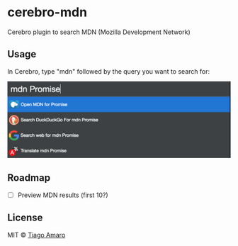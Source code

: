 # cerebro-mdn

Cerebro plugin to search MDN (Mozilla Development Network)

## Usage

In Cerebro, type "mdn" followed by the query you want to search for:

![Sample](screenshot.png)

## Roadmap

- [ ] Preview MDN results (first 10?)

## License

MIT © [Tiago Amaro](http://tiagoamaro.com.br)
